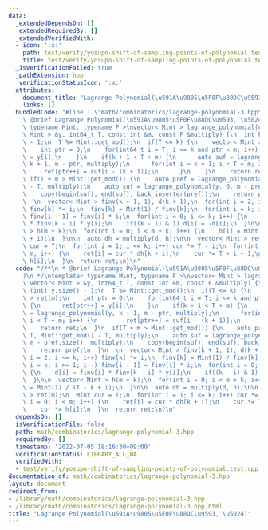 ```yaml
---
data:
  _extendedDependsOn: []
  _extendedRequiredBy: []
  _extendedVerifiedWith:
  - icon: ':x:'
    path: test/verify/yosupo-shift-of-sampling-points-of-polynomial.test.cpp
    title: test/verify/yosupo-shift-of-sampling-points-of-polynomial.test.cpp
  _isVerificationFailed: true
  _pathExtension: hpp
  _verificationStatusIcon: ':x:'
  attributes:
    document_title: "Lagrange Polynomial(\u591A\u9805\u5F0F\u88DC\u9593, \u5024)"
    links: []
  bundledCode: "#line 1 \"math/combinatorics/lagrange-polynomial-3.hpp\"\n/**\n *\
    \ @brief Lagrange Polynomial(\u591A\u9805\u5F0F\u88DC\u9593, \u5024)\n */\ntemplate<\
    \ typename Mint, typename F >\nvector< Mint > lagrange_polynomial(const vector<\
    \ Mint > &y, int64_t T, const int &m, const F &multiply) {\n  int k = (int) y.size()\
    \ - 1;\n  T %= Mint::get_mod();\n  if(T <= k) {\n    vector< Mint > ret(m);\n\
    \    int ptr = 0;\n    for(int64_t i = T; i <= k and ptr < m; i++) {\n      ret[ptr++]\
    \ = y[i];\n    }\n    if(k + 1 < T + m) {\n      auto suf = lagrange_polynomial(y,\
    \ k + 1, m - ptr, multiply);\n      for(int i = k + 1; i < T + m; i++) {\n   \
    \     ret[ptr++] = suf[i - (k + 1)];\n      }\n    }\n    return ret;\n  }\n \
    \ if(T + m > Mint::get_mod()) {\n    auto pref = lagrange_polynomial(y, T, Mint::get_mod()\
    \ - T, multiply);\n    auto suf = lagrange_polynomial(y, 0, m - pref.size(), multiply);\n\
    \    copy(begin(suf), end(suf), back_inserter(pref));\n    return pref;\n  }\n\
    \  \n  vector< Mint > finv(k + 1, 1), d(k + 1);\n  for(int i = 2; i <= k; i++)\
    \ finv[k] *= i;\n  finv[k] = Mint(1) / finv[k];\n  for(int i = k; i >= 1; i--)\
    \ finv[i - 1] = finv[i] * i;\n  for(int i = 0; i <= k; i++) {\n    d[i] = finv[i]\
    \ * finv[k - i] * y[i];\n    if((k - i) & 1) d[i] = -d[i];\n  }\n\n  vector< Mint\
    \ > h(m + k);\n  for(int i = 0; i < m + k; i++) {\n    h[i] = Mint(1) / (T - k\
    \ + i);\n  }\n\n  auto dh = multiply(d, h);\n\n  vector< Mint > ret(m);\n  Mint\
    \ cur = T;\n  for(int i = 1; i <= k; i++) cur *= T - i;\n  for(int i = 0; i <\
    \ m; i++) {\n    ret[i] = cur * dh[k + i];\n    cur *= T + i + 1;\n    cur *=\
    \ h[i];\n  }\n  return ret;\n}\n"
  code: "/**\n * @brief Lagrange Polynomial(\u591A\u9805\u5F0F\u88DC\u9593, \u5024\
    )\n */\ntemplate< typename Mint, typename F >\nvector< Mint > lagrange_polynomial(const\
    \ vector< Mint > &y, int64_t T, const int &m, const F &multiply) {\n  int k =\
    \ (int) y.size() - 1;\n  T %= Mint::get_mod();\n  if(T <= k) {\n    vector< Mint\
    \ > ret(m);\n    int ptr = 0;\n    for(int64_t i = T; i <= k and ptr < m; i++)\
    \ {\n      ret[ptr++] = y[i];\n    }\n    if(k + 1 < T + m) {\n      auto suf\
    \ = lagrange_polynomial(y, k + 1, m - ptr, multiply);\n      for(int i = k + 1;\
    \ i < T + m; i++) {\n        ret[ptr++] = suf[i - (k + 1)];\n      }\n    }\n\
    \    return ret;\n  }\n  if(T + m > Mint::get_mod()) {\n    auto pref = lagrange_polynomial(y,\
    \ T, Mint::get_mod() - T, multiply);\n    auto suf = lagrange_polynomial(y, 0,\
    \ m - pref.size(), multiply);\n    copy(begin(suf), end(suf), back_inserter(pref));\n\
    \    return pref;\n  }\n  \n  vector< Mint > finv(k + 1, 1), d(k + 1);\n  for(int\
    \ i = 2; i <= k; i++) finv[k] *= i;\n  finv[k] = Mint(1) / finv[k];\n  for(int\
    \ i = k; i >= 1; i--) finv[i - 1] = finv[i] * i;\n  for(int i = 0; i <= k; i++)\
    \ {\n    d[i] = finv[i] * finv[k - i] * y[i];\n    if((k - i) & 1) d[i] = -d[i];\n\
    \  }\n\n  vector< Mint > h(m + k);\n  for(int i = 0; i < m + k; i++) {\n    h[i]\
    \ = Mint(1) / (T - k + i);\n  }\n\n  auto dh = multiply(d, h);\n\n  vector< Mint\
    \ > ret(m);\n  Mint cur = T;\n  for(int i = 1; i <= k; i++) cur *= T - i;\n  for(int\
    \ i = 0; i < m; i++) {\n    ret[i] = cur * dh[k + i];\n    cur *= T + i + 1;\n\
    \    cur *= h[i];\n  }\n  return ret;\n}\n"
  dependsOn: []
  isVerificationFile: false
  path: math/combinatorics/lagrange-polynomial-3.hpp
  requiredBy: []
  timestamp: '2022-07-05 18:16:30+09:00'
  verificationStatus: LIBRARY_ALL_WA
  verifiedWith:
  - test/verify/yosupo-shift-of-sampling-points-of-polynomial.test.cpp
documentation_of: math/combinatorics/lagrange-polynomial-3.hpp
layout: document
redirect_from:
- /library/math/combinatorics/lagrange-polynomial-3.hpp
- /library/math/combinatorics/lagrange-polynomial-3.hpp.html
title: "Lagrange Polynomial(\u591A\u9805\u5F0F\u88DC\u9593, \u5024)"
---
```

